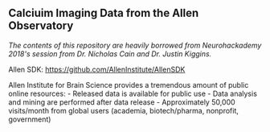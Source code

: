 Calciuim Imaging Data from the Allen Observatory
---
<em> The contents of this repository are heavily borrowed from Neurohackademy 2018's session from Dr. Nicholas Cain and Dr. Justin Kiggins. </em>

Allen SDK: https://github.com/AllenInstitute/AllenSDK

Allen Institute for Brain Science provides a tremendous amount of public online resources:
    - Released data is available for public use
    - Data analysis and mining are performed after data release
    - Approximately 50,000 visits/month from global users (academia, biotech/pharma, nonprofit, government)
    
